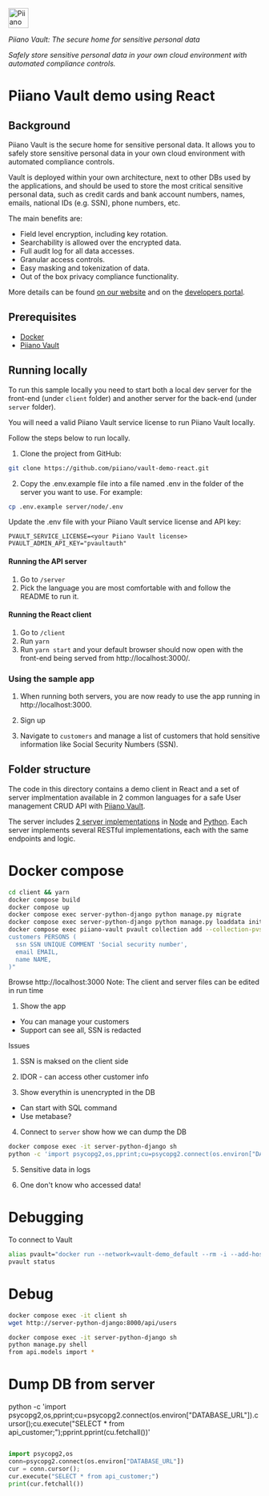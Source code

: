 <p>
  <a href="https://piiano.com/pii-data-privacy-vault/">
    <picture>
      <source media="(prefers-color-scheme: dark)" srcset="https://piiano.com/docs/img/logo-developers-dark.svg">
      <source media="(prefers-color-scheme: light)" srcset="https://piiano.com/wp-content/uploads/piiano-logo-developers.png">
      <img alt="Piiano Vault" src="https://piiano.com/wp-content/uploads/piiano-logo-developers.png" height="40" />
    </picture>
  </a>
</p>

_Piiano Vault: The secure home for sensitive personal data_  

*Safely store sensitive personal data in your own cloud environment with automated compliance controls.*

Piiano Vault demo using React
=============================

## Background

Piiano Vault is the secure home for sensitive personal data. It allows you to safely store sensitive personal data in your own cloud environment with automated compliance controls.  

Vault is deployed within your own architecture, next to other DBs used by the applications, and should be used to store the most critical sensitive personal data, such as credit cards and bank account numbers, names, emails, national IDs (e.g. SSN), phone numbers, etc.

The main benefits are:  

- Field level encryption, including key rotation.
- Searchability is allowed over the encrypted data.
- Full audit log for all data accesses.
- Granular access controls.
- Easy masking and tokenization of data.
- Out of the box privacy compliance functionality.

More details can be found [on our website](https://piiano.com/pii-data-privacy-vault/) and on the [developers portal](https://piiano.com/docs/).

## Prerequisites

- [Docker](https://www.docker.com/)
- [Piiano Vault](https://piiano.com/docs/guides/get-started)

## Running locally

To run this sample locally you need to start both a local dev server for the front-end (under `client` folder) and another server for the back-end (under `server` folder).

You will need a valid Piiano Vault service license to run Piiano Vault locally.

Follow the steps below to run locally.

1. Clone the project from GitHub:
```bash
git clone https://github.com/piiano/vault-demo-react.git
```

2. Copy the .env.example file into a file named .env in the folder of the server you want to use. For example:

```bash
cp .env.example server/node/.env
```

Update the .env file with your Piiano Vault service license and API key:

```
PVAULT_SERVICE_LICENSE=<your Piiano Vault license>
PVAULT_ADMIN_API_KEY="pvaultauth"
```

#### Running the API server

1. Go to `/server`
2. Pick the language you are most comfortable with and follow the README to run it.

#### Running the React client

1. Go to `/client`
2. Run `yarn`
3. Run `yarn start` and your default browser should now open with the front-end being served from http://localhost:3000/.

### Using the sample app

1. When running both servers, you are now ready to use the app running in http://localhost:3000.

2. Sign up
3. Navigate to `customers` and manage a list of customers that hold sensitive information like Social Security Numbers (SSN).
  

## Folder structure

The code in this directory contains a demo client in React and a set of server implmentation available in 2 common languages for a safe User management CRUD API with [Piiano Vault](http://piiano.com). 

The server includes [2 server implementations](server/README.md) in [Node](/server/node) and [Python](/server/python). Each server implements several RESTful implementations, each with the same endpoints and logic.


# Docker compose
```bash
cd client && yarn
docker compose build
docker compose up
docker compose exec server-python-django python manage.py migrate
docker compose exec server-python-django python manage.py loaddata init.json
docker compose exec piiano-vault pvault collection add --collection-pvschema "
customers PERSONS (
  ssn SSN UNIQUE COMMENT 'Social security number',
  email EMAIL,
  name NAME,
)"
``` 

Browse http://localhost:3000
Note: The client and server files can be edited in run time

1. Show the app
  - You can manage your customers
  - Support can see all, SSN is redacted

Issues

1. SSN is maksed on the client side

2. IDOR - can access other customer info

3. Show everythin is unencrypted in the DB
  - Can start with SQL command
  - Use metabase?

4. Connect to `server` show how we can dump the DB 
```bash
docker compose exec -it server-python-django sh
python -c 'import psycopg2,os,pprint;cu=psycopg2.connect(os.environ["DATABASE_URL"]).cursor();cu.execute("SELECT * from api_customer;");pprint.pprint(cu.fetchall())'
```

5. Sensitive data in logs

6. One don't know who accessed data!



# Debugging
To connect to Vault
```bash
alias pvault="docker run --network=vault-demo_default --rm -i --add-host='host.docker.internal:host-gateway' -v $(pwd):/pwd -w /pwd piiano/pvault-cli:1.2.1"
pvault status
```

# Debug
```bash
docker compose exec -it client sh
wget http://server-python-django:8000/api/users

docker compose exec -it server-python-django sh
python manage.py shell
from api.models import *
```

# Dump DB from server
python -c 'import psycopg2,os,pprint;cu=psycopg2.connect(os.environ["DATABASE_URL"]).cursor();cu.execute("SELECT * from api_customer;");pprint.pprint(cu.fetchall())'
```python

import psycopg2,os
conn=psycopg2.connect(os.environ["DATABASE_URL"])
cur = conn.cursor();
cur.execute("SELECT * from api_customer;")
print(cur.fetchall())
```